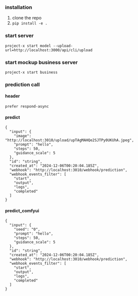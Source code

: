 ### installation
1. clone the repo
2. `pip install -e .`

### start server
`project-x start model --upload-url=http://localhost:3000/api/cli/upload`

### start mockup business server
`project-x start business`

### prediction call
#### header
`prefer respond-async`
#### predict
```
{
  "input": {
    "image": "http://localhost:3010/upload/upTAgMAHQe2SJTPy0UKUhA.jpeg",
    "prompt": "hello",
    "steps": 50,
    "guidance_scale": 5
  },
  "id": "string",
  "created_at": "2024-12-06T00:20:04.185Z",
  "webhook": "http://localhost:3010/webhook/prediction",
  "webhook_events_filter": [
    "start",
    "output",
    "logs",
    "completed"
  ]
}
```
#### predict_comfyui
```
{
  "input": {
    "seed": "0",
    "prompt": "hello",
    "steps": 50,
    "guidance_scale": 5
  },
  "id": "string",
  "created_at": "2024-12-06T00:20:04.185Z",
  "webhook": "http://localhost:3010/webhook/prediction",
  "webhook_events_filter": [
    "start",
    "output",
    "logs",
    "completed"
  ]
}
```